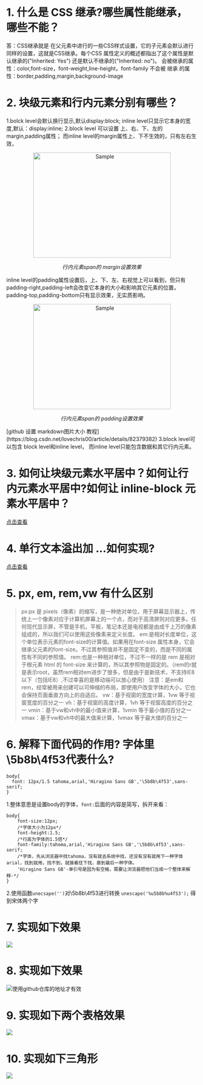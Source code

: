 # 1.  什么是 CSS 继承?哪些属性能继承，哪些不能？
答：CSS继承就是 在父元素中进行的一些CSS样式设置，它的子元素会默认进行同样的设置，这就是CSS继承。每个CSS 属性定义的概述都指出了这个属性是默认继承的("Inherited: Yes") 还是默认不继承的("Inherited: no")。
会被继承的属性：color,font-size，font-weight,line-height，font-family
不会被 继承 的属性：border,padding,margin,background-image

# 2. 块级元素和行内元素分别有哪些？
1.bolck level会默认换行显示,默认display:block;
  inline level只显示它本身的宽度,默认：display:inline;
2.block level 可以设置 上、右、下、左的margin,padding属性；
而inline level的margin属性上、下不生效的，只有左右生效，
<p align="center">
    <img src="https://github.com/ComicParty/resume/blob/master/projects/U7/images/ex2spanMargin.jpg" alt="Sample"  width="363" height="277">
    <p align="center">
        <em>行内元素span的 margin设置效果</em>
    </p>
</p>
inline level的padding属性设置后，上、下、左、右视觉上可以看到，但只有padding-right,padding-left会改变它本身的大小和影响其它元素的位置， padding-top,padding-bottom只有显示效果，无实质影响。
<p align="center">
    <img src="https://github.com/ComicParty/resume/blob/master/projects/U7/images/ex2spanPadding.jpg" alt="Sample"  width="363" height="277">
    <p align="center">
        <em>行内元素span的 padding设置效果</em>
    </p>
</p>
        [github 设置 markdown图片大小 教程](https://blog.csdn.net/lovechris00/article/details/82379382)
3.block level可以包含 block level和inline level，
而inline level只能包含数据和其它行内元素。

# 3. 如何让块级元素水平居中？如何让行内元素水平居中?如何让 inline-block 元素水平居中？
[点击查看](https://comicparty.github.io/resume/projects/U7/ex3.html)
# 4. 单行文本溢出加 ...如何实现?
[点击查看](https://comicparty.github.io/resume/projects/U7/ex4.html)
# 5. px, em, rem,vw 有什么区别

> px:px 是 pixels（像素）的缩写，是一种绝对单位，用于屏幕显示器上，传统上一个像素对应于计算机屏幕上的一个点，而对于高清屏则对应更多。任何现代显示屏，不管是手机，平板，笔记本还是电视都是由成千上万的像素组成的，所以我们可以使用这些像素来定义长度。
> em:是相对长度单位，这个单位表示元素的font-size的计算值。如果用在font-size 属性本身，它会继承父元素的font-size。不过其参照值并不是固定不变的，而是不同的属性有不同的参照值。
> rem:也是一种相对单位，不过不一样的是 rem 是相对于根元素 html 的 font-size 来计算的，所以其参照物是固定的。（rem的r就是表示root，虽然rem相对em进步了很多，但是由于是新技术，不支持IE8以下（包括IE8）,不过幸喜的是移动端可以放心使用）
> 注意：是em和rem，经常被用来创建可以可伸缩的布局，即使用户改变字体的大小，它也会保持页面垂直方向上的自适应。
> vw：基于视窗的宽度计算，1vw 等于视窗宽度的百分之一
> vh：基于视窗的高度计算，1vh 等于视窗高度的百分之一
> vmin：基于vw和vh中的最小值来计算，1vmin 等于最小值的百分之一
> vmax：基于vw和vh中的最大值来计算，1vmax 等于最大值的百分之一

# 6. 解释下面代码的作用? 字体里\5b8b\4f53代表什么?
```
body{
  font: 12px/1.5 tahoma,arial,'Hiragino Sans GB','\5b8b\4f53',sans-serif;
}
```
1.整体意思是设置body的字体，`font:`后面的内容是简写，拆开来看：
```
body{
    font-size:12px;
    /*字体大小为12px*/
    font-height:1.5;
    /*行高为字体的1.5倍*/
    font-family:tahoma,arial,'Hiragino Sans GB','\5b8b\4f53',sans-serif;
    /*字体，先从浏览器中找tahoma，没有就去系统中找，还没有没有就用下一种字体arial，找到就用，找不到，就接着往下找，直到最后一种字体。
    'Hiragino Sans GB'-单引号是因为有空格，需要让浏览器把他们当成一个整体来解释-*/
}
```
2.使用函数`unecsape('')`对\5b8b\4f53进行转换
`unescape('%u5b8b%u4f53');`
得到宋体两个字
# 7. 实现如下效果
![](https://github.com/ComicParty/resume/blob/master/projects/U7/images/ex7.jpg)

# 8. 实现如下效果
![使用github仓库的地址才有效](https://raw.githubusercontent.com/ComicParty/resume/master/projects/U7/images/ex8.jpg)
# 9. 实现如下两个表格效果
![](https://github.com/ComicParty/resume/blob/master/projects/U7/images/ex9.jpg)
# 10. 实现如下三角形
![](https://github.com/ComicParty/resume/blob/master/projects/U7/images/ex10.jpg)



